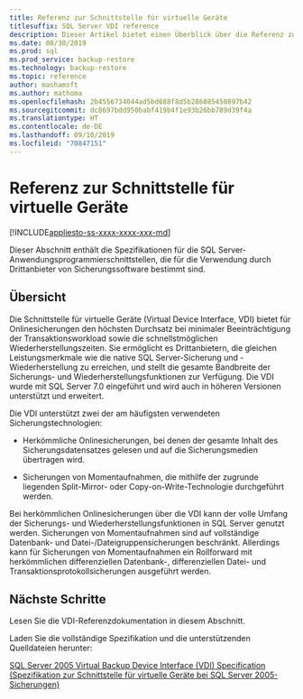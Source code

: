 ```yaml
---
title: Referenz zur Schnittstelle für virtuelle Geräte
titlesuffix: SQL Server VDI reference
description: Dieser Artikel bietet einen Überblick über die Referenz zur Schnittstelle für virtuelle Geräte für die SQL Server-Sicherung.
ms.date: 08/30/2019
ms.prod: sql
ms.prod_service: backup-restore
ms.technology: backup-restore
ms.topic: reference
author: mashamsft
ms.author: mathoma
ms.openlocfilehash: 2b4556734044ad5bd688f8d5b286885450897b42
ms.sourcegitcommit: dc8697bdd950babf419b4f1e93b26bb789d39f4a
ms.translationtype: HT
ms.contentlocale: de-DE
ms.lasthandoff: 09/10/2019
ms.locfileid: "70847151"
---
```

# <a name="virtual-device-interface-vdi-reference"></a>Referenz zur Schnittstelle für virtuelle Geräte

[!INCLUDE[appliesto-ss-xxxx-xxxx-xxx-md](../../../includes/appliesto-ss-xxxx-xxxx-xxx-md.md)]

Dieser Abschnitt enthält die Spezifikationen für die SQL Server-Anwendungsprogrammierschnittstellen, die für die Verwendung durch Drittanbieter von Sicherungssoftware bestimmt sind.

## <a name="overview"></a>Übersicht

Die Schnittstelle für virtuelle Geräte (Virtual Device Interface, VDI) bietet für Onlinesicherungen den höchsten Durchsatz bei minimaler Beeinträchtigung der Transaktionsworkload sowie die schnellstmöglichen Wiederherstellungszeiten. Sie ermöglicht es Drittanbietern, die gleichen Leistungsmerkmale wie die native SQL Server-Sicherung und -Wiederherstellung zu erreichen, und stellt die gesamte Bandbreite der Sicherungs- und Wiederherstellungsfunktionen zur Verfügung. Die VDI wurde mit SQL Server 7.0 eingeführt und wird auch in höheren Versionen unterstützt und erweitert.

Die VDI unterstützt zwei der am häufigsten verwendeten Sicherungstechnologien:

- Herkömmliche Onlinesicherungen, bei denen der gesamte Inhalt des Sicherungsdatensatzes gelesen und auf die Sicherungsmedien übertragen wird.

- Sicherungen von Momentaufnahmen, die mithilfe der zugrunde liegenden Split-Mirror- oder Copy-on-Write-Technologie durchgeführt werden.

Bei herkömmlichen Onlinesicherungen über die VDI kann der volle Umfang der Sicherungs- und Wiederherstellungsfunktionen in SQL Server genutzt werden. Sicherungen von Momentaufnahmen sind auf vollständige Datenbank- und Datei-/Dateigruppensicherungen beschränkt. Allerdings kann für Sicherungen von Momentaufnahmen ein Rollforward mit herkömmlichen differenziellen Datenbank-, differenziellen Datei- und Transaktionsprotokollsicherungen ausgeführt werden.

## <a name="next-steps"></a>Nächste Schritte

Lesen Sie die VDI-Referenzdokumentation in diesem Abschnitt.

Laden Sie die vollständige Spezifikation und die unterstützenden Quelldateien herunter:

[SQL Server 2005 Virtual Backup Device Interface (VDI) Specification (Spezifikation zur Schnittstelle für virtuelle Geräte bei SQL Server 2005-Sicherungen)](https://www.microsoft.com/download/details.aspx?id=17282)